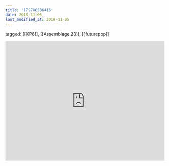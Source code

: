 ```yaml
---
title: '179786506416'
date: 2018-11-05
last_modified_at: 2018-11-05
---
```

tagged: [[XP8]], [[Assemblage 23]], [[futurepop]]
<iframe allow="accelerometer; autoplay; clipboard-write; encrypted-media; gyroscope; picture-in-picture" allowfullscreen="" frameborder="0" height="375" id="youtube_iframe" src="https://www.youtube.com/embed/jLoGZZjKM88?feature=oembed&amp;enablejsapi=1&amp;origin=https://safe.txmblr.com&amp;wmode=opaque" width="500"></iframe>